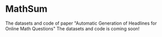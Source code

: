# MathSum
The datasets and code of paper "Automatic Generation of Headlines for Online Math Questions" 
The datasets and code is coming soon!
